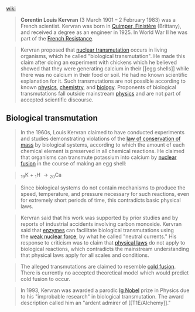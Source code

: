 [wiki](https://en.wikipedia.org/wiki/Corentin_Louis_Kervran)

> **Corentin Louis Kervran** (3 March 1901 – 2 February 1983) was a French scientist. Kervran was born in [Quimper, Finistère](https://en.wikipedia.org/wiki/Quimper,_Finist%C3%A8re "Quimper, Finistère") (Brittany), and received a degree as an engineer in 1925. In World War II he was part of the [French Resistance](https://en.wikipedia.org/wiki/French_Resistance "French Resistance").

> Kervran proposed that [nuclear transmutation](https://en.wikipedia.org/wiki/Nuclear_transmutation) occurs in living organisms, which he called "biological transmutation". He made this claim after doing an experiment with chickens which he believed showed that they were generating calcium in their [[egg shells]] while there was no calcium in their food or soil. He had no known scientific explanation for it. Such transmutations are not possible according to known [physics](https://en.wikipedia.org/wiki/Physics "Physics"), [chemistry](https://en.wikipedia.org/wiki/Chemistry "Chemistry"), and [biology](https://en.wikipedia.org/wiki/Biology "Biology"). Proponents of biological transmutations fall outside mainstream [physics](https://en.wikipedia.org/wiki/Physics "Physics") and are not part of accepted scientific discourse.

## Biological transmutation
> In the 1960s, Louis Kervran claimed to have conducted experiments and studies demonstrating violations of the [law of conservation of mass](https://en.wikipedia.org/wiki/Law_of_conservation_of_mass "Law of conservation of mass") by biological systems, according to which the amount of each chemical element is preserved in all chemical reactions. He claimed that organisms can transmute potassium into calcium by [nuclear fusion](https://en.wikipedia.org/wiki/Nuclear_fusion "Nuclear fusion") in the course of making an egg shell:

  
> <sub>19</sub>K  + <sub>1</sub>H   → <sub>20</sub>Ca  

> Since biological systems do not contain mechanisms to produce the speed, temperature, and pressure necessary for such reactions, even for extremely short periods of time, this contradicts basic physical laws.

> Kervran said that his work was supported by prior studies and by reports of industrial accidents involving carbon monoxide. Kervran said that [enzymes](https://en.wikipedia.org/wiki/Enzyme "Enzyme") can facilitate biological transmutations using the [weak nuclear force](https://en.wikipedia.org/wiki/Weak_nuclear_force "Weak nuclear force"), by what he called "neutral currents." His response to criticism was to claim that [physical laws](https://en.wikipedia.org/wiki/Physical_law "Physical law") do not apply to biological reactions, which contradicts the mainstream understanding that physical laws apply for all scales and conditions.

> The alleged transmutations are claimed to resemble [cold fusion](https://en.wikipedia.org/wiki/Cold_fusion "Cold fusion"). There is currently no accepted theoretical model which would predict cold fusion to occur.

> In 1993, Kervran was awarded a parodic [Ig Nobel](https://en.wikipedia.org/wiki/Ig_Nobel "Ig Nobel") prize in Physics due to his "improbable research" in biological transmutation. The award description called him an "ardent admirer of [[T1E/Alchemy]]."

